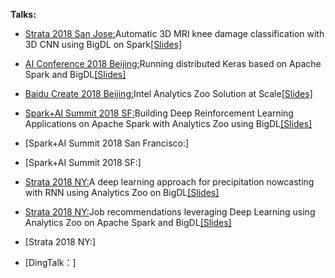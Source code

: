 **Talks:**

* [Strata 2018 San Jose:](https://conferences.oreilly.com/strata/strata-ca-2018/public/schedule/detail/64023)Automatic 3D MRI knee damage classification with 3D CNN using BigDL on Spark[[Slides]](https://cdn.oreillystatic.com/en/assets/1/event/269/Automatic%203D%20MRI%20knee%20damage%20classification%20with%203D%20CNN%20using%20BigDL%20on%20Spark%20Presentation.pdf)

* [AI Conference 2018 Beijing:](https://ai.oreilly.com.cn/ai-cn-2018/public/schedule/detail/64845)Running distributed Keras based on Apache Spark and BigDL[[Slides]](https://github.com/analytics-zoo/analytics-zoo.github.io/blob/master/presentations/Analytics%20Zoo%20tutorial.pdf)
 
* [Baidu Create 2018 Beijing:](http://create.baidu.com/)Intel Analytics Zoo Solution at Scale[[Slides]](https://github.com/analytics-zoo/analytics-zoo.github.io/blob/master/presentations/IntelDataAnalyticsSolutionatScala.pdf)

* [Spark+AI Summit 2018 SF:](https://databricks.com/session/building-deep-reinforcement-learning-applications-on-apache-spark-using-bigdl)Building Deep Reinforcement Learning Applications on Apache Spark with Analytics Zoo using BigDL[[Slides]](https://github.com/analytics-zoo/analytics-zoo.github.io/blob/master/presentations/Building%20Deep%20Reinforcement%20Learning%20Applications%20on%20Apache%20Spark%20with%20Analytics%20Zoo%20using%20BigDL.pdf)

* [Spark+AI Summit 2018 San Francisco:]

* [Spark+AI Summit 2018 SF:]

* [Strata 2018 NY:](https://conferences.oreilly.com/strata/strata-ny-2018/public/schedule/detail/69413)A deep learning approach for precipitation nowcasting with RNN using Analytics Zoo on BigDL[[Slides]](https://github.com/analytics-zoo/analytics-zoo.github.io/blob/master/presentations/A%20deep%20learning%20approach%20for%20precipitation%20nowcasting%20with%20RNN%20using%20Analytics%20Zoo%20on%20BigDL.pdf)

* [Strata 2018 NY:](https://conferences.oreilly.com/strata/strata-ny-2018/public/schedule/detail/69113)Job recommendations leveraging Deep Learning using Analytics Zoo on Apache Spark and BigDL[[Slides]](https://github.com/analytics-zoo/analytics-zoo.github.io/blob/master/presentations/Job%20recommendations%20leveraging%20Deep%20Learning%20using%20Analytics%20Zoo%20on%20Apache%20Spark%20and%20BigDL.pdf)

* [Strata 2018 NY:]

* [DingTalk：]
